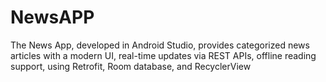 # NewsAPP
The News App, developed in Android Studio, provides categorized news articles with a modern UI, real-time updates via REST APIs, offline reading support, using Retrofit, Room database, and RecyclerView
